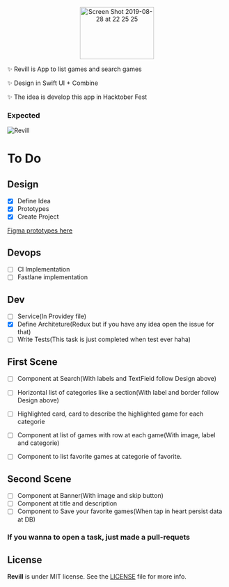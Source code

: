 <p align="center">
    <img width="170" height="120" alt="Screen Shot 2019-08-28 at 22 25 25" src="https://user-images.githubusercontent.com/32227073/65842195-1d254e00-e300-11e9-920c-1e9bb03068f4.png">
</p>

✨ Revill is App to list games and search games 

✨ Design in Swift UI + Combine

✨ The idea is develop this app in Hacktober Fest

### Expected
![Revill](https://user-images.githubusercontent.com/32227073/65842194-1d254e00-e300-11e9-829a-24ae2ab81f0c.png)

# To Do

## Design 

- [X] Define Idea
- [X] Prototypes
- [X] Create Project

[Figma prototypes here](https://www.figma.com/file/8lTcWrH8EzPljSW9OVwIh8/Revill?node-id=0%3A1)


## Devops
- [ ] CI Implementation
- [ ] Fastlane implementation

## Dev  
- [ ] Service(In Providey file)
- [X] Define Architeture(Redux but if you have any idea open the issue for that)         
- [ ] Write Tests(This task is just completed when test ever haha)

## First Scene
- [ ] Component at Search(With labels and TextField follow Design above)
- [ ] Horizontal list of categories like a section(With label and border follow Design above)
- [ ] Highlighted card, card to describe the highlighted game for each categorie
- [ ] Component at list of games with row at each game(With image, label and categorie) 
- [ ] Component to list favorite games at categorie of favorite.


## Second Scene
- [ ] Component at Banner(With image and skip button) 
- [ ] Component at title and description
- [ ] Component to Save your favorite games(When tap in heart persist data at DB)

### If you wanna to open a task, just made a pull-requets


## License

**Revill** is under MIT license. See the [LICENSE](LICENSE) file for more info.
